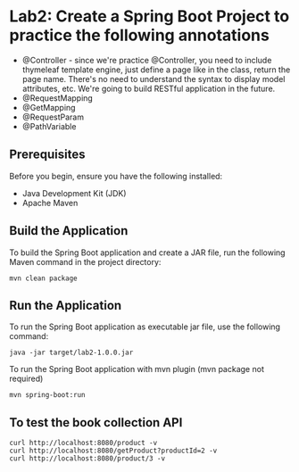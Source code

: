 # Lab2: Create a Spring Boot Project to practice the following annotations

- @Controller - since we're practice @Controller, you need to include thymeleaf template engine, just define a page like in the class, return the page name. There's no need to understand the syntax to display model attributes, etc. We're going to build RESTful application in the future.
- @RequestMapping
- @GetMapping
- @RequestParam
- @PathVariable

## Prerequisites

Before you begin, ensure you have the following installed:

- Java Development Kit (JDK)
- Apache Maven

## Build the Application

To build the Spring Boot application and create a JAR file, run the following Maven command in the project directory:
```
mvn clean package
```

## Run the Application

To run the Spring Boot application as executable jar file, use the following command:

```
java -jar target/lab2-1.0.0.jar
```

To run the Spring Boot application with mvn plugin (mvn package not required)
```
mvn spring-boot:run
```



## To test the book collection API
```
curl http://localhost:8080/product -v
curl http://localhost:8080/getProduct?productId=2 -v
curl http://localhost:8080/product/3 -v
```
